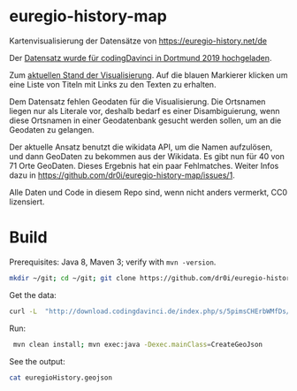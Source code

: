 # euregio-history-map
Kartenvisualisierung der Datensätze von https://euregio-history.net/de

Der [Datensatz wurde für codingDavinci in Dortmund 2019 hochgeladen](http://download.codingdavinci.de/index.php/s/5pimsCHErbWMfDs/download?path=%2F&files=content_export1567751077.csv).

Zum [aktuellen Stand der Visualisierung](http://lobid.org/download/tmp/euregio-history/map.html).
Auf die blauen Markierer klicken um eine Liste von Titeln mit Links zu den Texten zu erhalten. 

Dem Datensatz fehlen Geodaten für die Visualisierung. Die Ortsnamen liegen nur als Literale vor, deshalb bedarf es einer Disambiguierung, wenn diese Ortsnamen in einer
Geodatenbank gesucht werden sollen, um an die Geodaten zu gelangen.

Der aktuelle Ansatz benutzt die wikidata API, um die Namen aufzulösen, und dann
GeoDaten zu bekommen aus der Wikidata.
Es gibt nun für 40 von 71 Orte GeoDaten.
Dieses Ergebnis hat ein paar Fehlmatches.
Weiter Infos dazu in https://github.com/dr0i/euregio-history-map/issues/1.

Alle Daten und Code in diesem Repo sind, wenn nicht anders vermerkt, CC0 lizensiert.

# Build

Prerequisites: Java 8, Maven 3; verify with `mvn -version`.

```bash
mkdir ~/git; cd ~/git; git clone https://github.com/dr0i/euregio-history-map.git; cd euregio-history-map
```
Get the data:
```bash
curl -L  "http://download.codingdavinci.de/index.php/s/5pimsCHErbWMfDs/download?path=%2F&files=content_export1567751077.csv" > content_export1567751077.csv
```
Run:
```bash
 mvn clean install; mvn exec:java -Dexec.mainClass=CreateGeoJson
```
See the output:
```bash
cat euregioHistory.geojson
```
